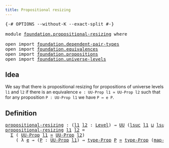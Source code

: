 ```yaml
---
title: Propositional resizing
---
```


<pre class="Agda"><a id="48" class="Symbol">{-#</a> <a id="52" class="Keyword">OPTIONS</a> <a id="60" class="Pragma">--without-K</a> <a id="72" class="Pragma">--exact-split</a> <a id="86" class="Symbol">#-}</a>

<a id="91" class="Keyword">module</a> <a id="98" href="foundation.propositional-resizing.html" class="Module">foundation.propositional-resizing</a> <a id="132" class="Keyword">where</a>

<a id="139" class="Keyword">open</a> <a id="144" class="Keyword">import</a> <a id="151" href="foundation.dependent-pair-types.html" class="Module">foundation.dependent-pair-types</a>
<a id="183" class="Keyword">open</a> <a id="188" class="Keyword">import</a> <a id="195" href="foundation.equivalences.html" class="Module">foundation.equivalences</a>
<a id="219" class="Keyword">open</a> <a id="224" class="Keyword">import</a> <a id="231" href="foundation.propositions.html" class="Module">foundation.propositions</a>
<a id="255" class="Keyword">open</a> <a id="260" class="Keyword">import</a> <a id="267" href="foundation.universe-levels.html" class="Module">foundation.universe-levels</a>
</pre>
## Idea

We say that there is propositional resizing for propositions of universe levels `l1` and `l2` if there is an equivalence `e : UU-Prop l1 ≃ UU-Prop l2` such that for any proposition `P : UU-Prop l1` we have `P ↔ e P`.

## Definition

<pre class="Agda"><a id="propositional-resizing"></a><a id="549" href="foundation.propositional-resizing.html#549" class="Function">propositional-resizing</a> <a id="572" class="Symbol">:</a> <a id="574" class="Symbol">(</a><a id="575" href="foundation.propositional-resizing.html#575" class="Bound">l1</a> <a id="578" href="foundation.propositional-resizing.html#578" class="Bound">l2</a> <a id="581" class="Symbol">:</a> <a id="583" href="Agda.Primitive.html#597" class="Postulate">Level</a><a id="588" class="Symbol">)</a> <a id="590" class="Symbol">→</a> <a id="592" href="foundation-core.universe-levels.html#222" class="Primitive">UU</a> <a id="595" class="Symbol">(</a><a id="596" href="Agda.Primitive.html#780" class="Primitive">lsuc</a> <a id="601" href="foundation.propositional-resizing.html#575" class="Bound">l1</a> <a id="604" href="Agda.Primitive.html#810" class="Primitive Operator">⊔</a> <a id="606" href="Agda.Primitive.html#780" class="Primitive">lsuc</a> <a id="611" href="foundation.propositional-resizing.html#578" class="Bound">l2</a><a id="613" class="Symbol">)</a>
<a id="615" href="foundation.propositional-resizing.html#549" class="Function">propositional-resizing</a> <a id="638" href="foundation.propositional-resizing.html#638" class="Bound">l1</a> <a id="641" href="foundation.propositional-resizing.html#641" class="Bound">l2</a> <a id="644" class="Symbol">=</a>
  <a id="648" href="foundation-core.dependent-pair-types.html#502" class="Record">Σ</a> <a id="650" class="Symbol">(</a> <a id="652" href="foundation-core.propositions.html#1380" class="Function">UU-Prop</a> <a id="660" href="foundation.propositional-resizing.html#638" class="Bound">l1</a> <a id="663" href="foundation-core.equivalences.html#1608" class="Function Operator">≃</a> <a id="665" href="foundation-core.propositions.html#1380" class="Function">UU-Prop</a> <a id="673" href="foundation.propositional-resizing.html#641" class="Bound">l2</a><a id="675" class="Symbol">)</a>
    <a id="681" class="Symbol">(</a> <a id="683" class="Symbol">λ</a> <a id="685" href="foundation.propositional-resizing.html#685" class="Bound">e</a> <a id="687" class="Symbol">→</a> <a id="689" class="Symbol">(</a><a id="690" href="foundation.propositional-resizing.html#690" class="Bound">P</a> <a id="692" class="Symbol">:</a> <a id="694" href="foundation-core.propositions.html#1380" class="Function">UU-Prop</a> <a id="702" href="foundation.propositional-resizing.html#638" class="Bound">l1</a><a id="704" class="Symbol">)</a> <a id="706" class="Symbol">→</a> <a id="708" href="foundation-core.propositions.html#1482" class="Function">type-Prop</a> <a id="718" href="foundation.propositional-resizing.html#690" class="Bound">P</a> <a id="720" href="foundation-core.equivalences.html#1608" class="Function Operator">≃</a> <a id="722" href="foundation-core.propositions.html#1482" class="Function">type-Prop</a> <a id="732" class="Symbol">(</a><a id="733" href="foundation-core.equivalences.html#1808" class="Function">map-equiv</a> <a id="743" href="foundation.propositional-resizing.html#685" class="Bound">e</a> <a id="745" href="foundation.propositional-resizing.html#690" class="Bound">P</a><a id="746" class="Symbol">))</a>
</pre>